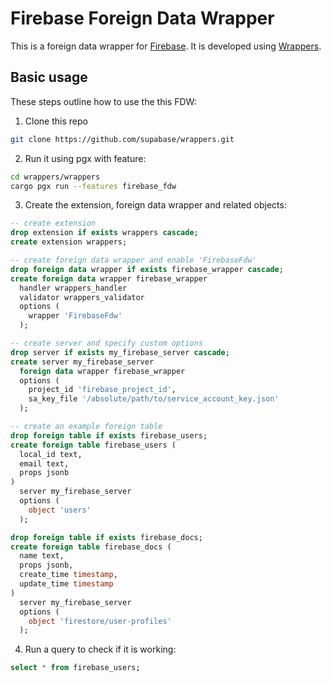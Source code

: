 # Firebase Foreign Data Wrapper

This is a foreign data wrapper for [Firebase](https://firebase.google.com/). It is developed using [Wrappers](https://github.com/supabase/wrappers).


## Basic usage

These steps outline how to use the this FDW:

1. Clone this repo

```bash
git clone https://github.com/supabase/wrappers.git
```

2. Run it using pgx with feature:

```bash
cd wrappers/wrappers
cargo pgx run --features firebase_fdw
```

3. Create the extension, foreign data wrapper and related objects:

```sql
-- create extension
drop extension if exists wrappers cascade;
create extension wrappers;

-- create foreign data wrapper and enable 'FirebaseFdw'
drop foreign data wrapper if exists firebase_wrapper cascade;
create foreign data wrapper firebase_wrapper
  handler wrappers_handler
  validator wrappers_validator
  options (
    wrapper 'FirebaseFdw'
  );

-- create server and specify custom options
drop server if exists my_firebase_server cascade;
create server my_firebase_server
  foreign data wrapper firebase_wrapper
  options (
    project_id 'firebase_project_id',
    sa_key_file '/absolute/path/to/service_account_key.json'
  );

-- create an example foreign table
drop foreign table if exists firebase_users;
create foreign table firebase_users (
  local_id text,
  email text,
  props jsonb
)
  server my_firebase_server
  options (
    object 'users'
  );

drop foreign table if exists firebase_docs;
create foreign table firebase_docs (
  name text,
  props jsonb,
  create_time timestamp,
  update_time timestamp
)
  server my_firebase_server
  options (
    object 'firestore/user-profiles'
  );
```

4. Run a query to check if it is working:

```sql
select * from firebase_users;
```


